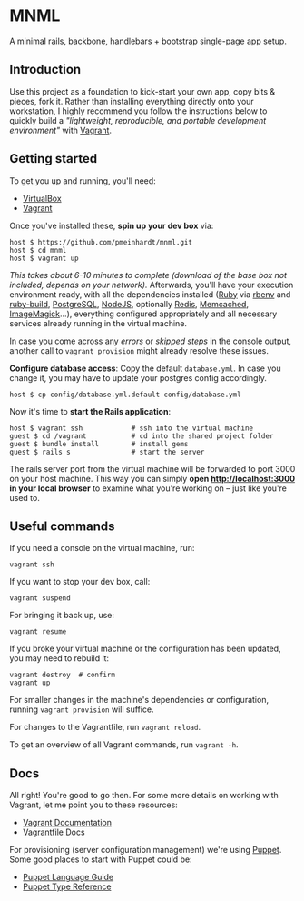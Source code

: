 MNML
====

A minimal rails, backbone, handlebars + bootstrap single-page app setup.

Introduction
------------

Use this project as a foundation to kick-start your own app, copy bits & pieces, fork it. Rather than installing everything directly onto your workstation, I highly recommend you follow the instructions below to quickly build a *"lightweight, reproducible, and portable development environment"* with [Vagrant](http://vagrantup.com/).

Getting started
---------------

To get you up and running, you'll need:

  * [VirtualBox](https://www.virtualbox.org/wiki/Downloads)
  * [Vagrant](http://downloads.vagrantup.com/)

Once you've installed these, **spin up your dev box** via:

    host $ https://github.com/pmeinhardt/mnml.git
    host $ cd mnml
    host $ vagrant up

*This takes about 6-10 minutes to complete (download of the base box not included, depends on your network).* Afterwards, you'll have your execution environment ready, with all the dependencies installed ([Ruby](http://www.ruby-lang.org/en/) via [rbenv](https://github.com/sstephenson/rbenv) and [ruby-build](https://github.com/sstephenson/ruby-build), [PostgreSQL](http://www.postgresql.org/), [NodeJS](http://nodejs.org/), optionally [Redis](http://redis.io/), [Memcached](http://memcached.org/), [ImageMagick](http://www.imagemagick.org/)…), everything configured appropriately and all necessary services already running in the virtual machine.

In case you come across any *errors* or *skipped steps* in the console output, another call to `vagrant provision` might already resolve these issues.

**Configure database access**: Copy the default `database.yml`. In case you change it, you may have to update your postgres config accordingly.

    host $ cp config/database.yml.default config/database.yml

Now it's time to **start the Rails application**:

    host $ vagrant ssh            # ssh into the virtual machine
    guest $ cd /vagrant           # cd into the shared project folder
    guest $ bundle install        # install gems
    guest $ rails s               # start the server

The rails server port from the virtual machine will be forwarded to port 3000 on your host machine. This way you can simply **open [http://localhost:3000](http://localhost:3000) in your local browser** to examine what you're working on – just like you're used to.

Useful commands
---------------

If you need a console on the virtual machine, run:

    vagrant ssh

If you want to stop your dev box, call:

    vagrant suspend

For bringing it back up, use:

    vagrant resume

If you broke your virtual machine or the configuration has been updated, you may need to rebuild it:

    vagrant destroy  # confirm
    vagrant up

For smaller changes in the machine's dependencies or configuration, running `vagrant provision` will suffice.

For changes to the Vagrantfile, run `vagrant reload`.

To get an overview of all Vagrant commands, run `vagrant -h`.

Docs
----

All right! You're good to go then. For some more details on working with Vagrant, let me point you to these resources:

  * [Vagrant Documentation](http://vagrantup.com/v1/docs/)
  * [Vagrantfile Docs](http://vagrantup.com/v1/docs/vagrantfile.html)

For provisioning (server configuration management) we're using [Puppet](http://docs.puppetlabs.com/puppet/). Some good places to start with Puppet could be:

  * [Puppet Language Guide](http://docs.puppetlabs.com/guides/language_guide.html)
  * [Puppet Type Reference](http://docs.puppetlabs.com/references/stable/type.html)
